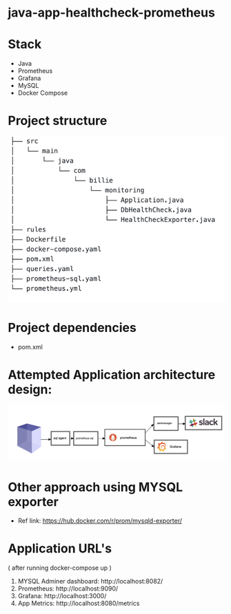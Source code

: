 # java-app-healthcheck-prometheus

# Stack

- Java
- Prometheus
- Grafana
- MySQL
- Docker Compose

# Project structure

![](images/project-structure.png)

# Project dependencies

- pom.xml

# Attempted Application architecture design:

![](images/Architecture.png)

# Other approach using MYSQL exporter
- Ref link: https://hub.docker.com/r/prom/mysqld-exporter/

# Application URL's 
   ( after running docker-compose up )
   
 1. MYSQL Adminer dashboard: http://localhost:8082/
 2. Prometheus: http://localhost:9090/
 3. Grafana: http://localhost:3000/
 4. App Metrics: http://localhost:8080/metrics
 
